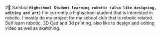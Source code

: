 #🤡 Sambor
**`Highschool Student learning robotic (also like designing, editing and art)`**
I'm currently a highschool student that is interested in robotic. I mostly do my project for my school club that is robotic related. Self learn robotic, 3D Cad and 3d printing. also like to design and editing video as well as sketching.
